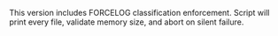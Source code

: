 This version includes FORCELOG classification enforcement. Script will print every file, validate memory size, and abort on silent failure.
